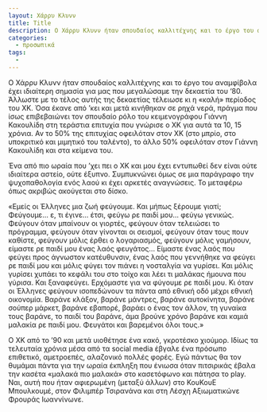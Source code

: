 ```yaml
---
layout: Χάρρυ Κλυνν
title: Title
description: Ο Χάρρυ Κλυνν ήταν σπουδαίος καλλιτέχνης και το έργο του αναμφίβολα έχει ιδιαίτερη σημασία για μας που μεγαλώσαμε την δεκαετία του ‘80.
categories:
  - προσωπικά
tags: 
  - 
---
```


Ο Χάρρυ Κλυνν ήταν σπουδαίος καλλιτέχνης και το έργο του αναμφίβολα έχει ιδιαίτερη σημασία για μας που μεγαλώσαμε την δεκαετία του ‘80. Άλλωστε με το τέλος αυτής της δεκαετίας τέλειωσε κι η «καλή» περίοδος του ΧΚ. Όσα έκανε από ’κει και μετά κινήθηκαν σε ρηχά νερά, πράγμα που ίσως επιβεβαιώνει τον σπουδαίο ρόλο του κειμενογράφου Γιάννη Κακουλίδη στη τεράστια επιτυχία που γνώρισε ο ΧΚ για αυτά τα 10, 15 χρόνια. Αν το 50% της επιτυχίας οφειλόταν στον ΧΚ (στο μπρίο, στο υποκριτικό και μιμητικό του ταλέντο), το άλλο 50% οφειλόταν στον Γιάννη Κακουλίδη και στα κείμενα του.

Ένα από πιο ωραία που ’χει πει ο ΧΚ και μου έχει εντυπωθεί δεν είναι ούτε ιδιαίτερα αστείο, ούτε έξυπνο. Συμπυκνώνει όμως σε μια παράγραφο την ψυχοπαθολογία ενός λαού κι έχει αρκετές αναγνώσεις. Το μεταφέρω όπως ακριβώς ακούγεται στο δίσκο.

«Εμείς οι Έλληνες μια ζωή φεύγουμε. Και μήπως ξέρουμε γιατί; Φεύγουμε... ε, τι έγινε... έτσι, φεύγω ρε παιδί μου... φεύγω γενικώς. Φεύγουν όταν μπαίνουν οι γιορτές, φεύγουν όταν τελειώσει το πρόγραμμα, φεύγουν όταν γίνονται οι σεισμοί, φεύγουν όταν τους πουν καθίστε, φεύγουν μόλις έρθει ο λογαριασμός, φεύγουν μόλις γαμήσουν, είμαστε ρε παιδί μου ένας λαός φευγάτος... Είμαστε ένας λαός που φεύγει προς άγνωστον κατέυθυνσιν, ένας λαός που γεννήθηκε να φεύγει ρε παιδί μου και μόλις φύγει τον πιάνει η νοσταλγία να γυρίσει. Και μόλις γυρίσει χυπάει το κεφάλι του στο τοίχο και λέει τι μαλάκας ήμουνα που γύρισα. Και ξαναφεύγει. Ερχόμαστε για να φύγουμε ρε παιδί μου. Κι όταν οι Έλληνες φεύγουν ισοπεδώνουν τα πάντα από εθνική οδό μέχρι εθνική οικονομία. Βαράνε κλάξον, βαράνε μάντρες, βαράνε αυτοκίνητα, βαράνε σούπερ μάρκετ, βαράνε εβαπορέ, βαράει ο ένας τον άλλον, τη γυναίκα τους βαράνε, το παιδί του βαράνε, άμα βρούνε χρόνο βαράνε και καμιά μαλακία ρε παιδί μου. Φευγάτοι και βαρεμένοι όλοι τους.»

Ο ΧΚ από το ’90 και μετά υιοθέτησε ένα κακό, γκροτέσκο χιούμορ. Ιδίως τα τελευταία χρόνια μέσα από τα social media έβγαλε ένα πρόσωπο επιθετικό, αμετροεπές, αλαζονικό πολλές φορές. Εγώ πάντως θα τον θυμάμαι πάντα για την ωραία έκπληξη που ένιωσα όταν πιτσιρικάς έβαλα την κασέτα «μαλακά πιο μαλακά» στο κασετόφωνο και πάτησα το play. Ναι, αυτή που ήταν αφιερωμένη (μεταξύ άλλων) στο ΚουΚουΕ Μπουλκουμέ, στον Φιλιμπέρ Τσιρανάνα και στη Λέσχη Αξιωματικώνε Φρουράς Ιωαννίνωνε.